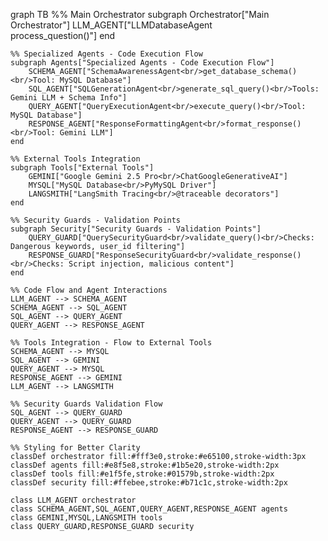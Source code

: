 graph TB
    %% Main Orchestrator
    subgraph Orchestrator["Main Orchestrator"]
        LLM_AGENT["LLMDatabaseAgent<br/>process_question()"]
    end
    
    %% Specialized Agents - Code Execution Flow
    subgraph Agents["Specialized Agents - Code Execution Flow"]
        SCHEMA_AGENT["SchemaAwarenessAgent<br/>get_database_schema()<br/>Tool: MySQL Database"]
        SQL_AGENT["SQLGenerationAgent<br/>generate_sql_query()<br/>Tools: Gemini LLM + Schema Info"]
        QUERY_AGENT["QueryExecutionAgent<br/>execute_query()<br/>Tool: MySQL Database"]
        RESPONSE_AGENT["ResponseFormattingAgent<br/>format_response()<br/>Tool: Gemini LLM"]
    end
    
    %% External Tools Integration
    subgraph Tools["External Tools"]
        GEMINI["Google Gemini 2.5 Pro<br/>ChatGoogleGenerativeAI"]
        MYSQL["MySQL Database<br/>PyMySQL Driver"]
        LANGSMITH["LangSmith Tracing<br/>@traceable decorators"]
    end
    
    %% Security Guards - Validation Points
    subgraph Security["Security Guards - Validation Points"]
        QUERY_GUARD["QuerySecurityGuard<br/>validate_query()<br/>Checks: Dangerous keywords, user_id filtering"]
        RESPONSE_GUARD["ResponseSecurityGuard<br/>validate_response()<br/>Checks: Script injection, malicious content"]
    end

    %% Code Flow and Agent Interactions
    LLM_AGENT --> SCHEMA_AGENT
    SCHEMA_AGENT --> SQL_AGENT
    SQL_AGENT --> QUERY_AGENT
    QUERY_AGENT --> RESPONSE_AGENT

    %% Tools Integration - Flow to External Tools
    SCHEMA_AGENT --> MYSQL
    SQL_AGENT --> GEMINI
    QUERY_AGENT --> MYSQL
    RESPONSE_AGENT --> GEMINI
    LLM_AGENT --> LANGSMITH

    %% Security Guards Validation Flow
    SQL_AGENT --> QUERY_GUARD
    QUERY_AGENT --> QUERY_GUARD
    RESPONSE_AGENT --> RESPONSE_GUARD

    %% Styling for Better Clarity
    classDef orchestrator fill:#fff3e0,stroke:#e65100,stroke-width:3px
    classDef agents fill:#e8f5e8,stroke:#1b5e20,stroke-width:2px
    classDef tools fill:#e1f5fe,stroke:#01579b,stroke-width:2px
    classDef security fill:#ffebee,stroke:#b71c1c,stroke-width:2px
    
    class LLM_AGENT orchestrator
    class SCHEMA_AGENT,SQL_AGENT,QUERY_AGENT,RESPONSE_AGENT agents
    class GEMINI,MYSQL,LANGSMITH tools
    class QUERY_GUARD,RESPONSE_GUARD security